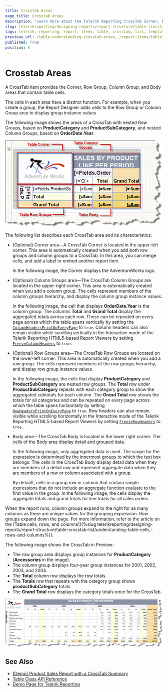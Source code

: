 ```yaml
---
title: Crosstab Areas
page_title: Crosstab Areas 
description: "Learn more about the Telerik Reporting CrossTab Corner, Row Group, Column Group, and Body areas, which contain table cells."
slug: telerikreporting/designing-reports/report-structure/table-crosstab-list/understanding-crosstab-areas
tags: telerik, reporting, report, items, table, crosstab, list, templates, understanding, crosstab, areas
previous_url: /table-understanding-crosstab-areas, /report-items/table-crosstab-list/understanding-crosstab-areas
published: True
position: 5
---
```


# Crosstab Areas

A CrossTab item provides the Corner, Row Group, Column Group, and Body areas that contain table cells. 

The cells in each area have a distinct function. For example, when you create a group, the Report Designer adds cells to the Row Group or Column Group area to display group instance values.
 
The following image shows the areas of a CrossTab with nested Row Groups, based on **ProductCategory** and **ProductSubCategory**, and nested Column Groups, based on **OrderDate.Year**.

![CrossTab Row and Column Group areas](images/table4.png)

The following list describes each CrossTab area and its characteristics:

* (Optional) Corner area&mdash;A CrossTab Corner is located in the upper-left corner. This area is automatically created when you add both row groups and column groups to a CrossTab. In this area, you can merge cells, and add a label or embed another report item. 

	In the following image, the Corner displays the AdventureWorks logo.

* (Optional) Column Groups area&mdash;The CrossTab Column Groups are located in the upper-right corner. This area is automatically created when you add a column group. The cells represent members of the column groups hierarchy, and display the column group instance values. 

	In the following image, the cell that displays **OrderDate.Year** is the column group. The columns **Total** and **Grand Total** display the aggregated totals across each row. These can be repeated on every page across which the table spans vertically by setting the [`ColumnHeadersPrintOnEveryPage`](/reporting/api/Telerik.Reporting.Table#Telerik_Reporting_Table_ColumnHeadersPrintOnEveryPage) to `true`. Column headers can also remain visible while scrolling vertically in the Interactive mode of the Telerik Reporting HTML5-based Report Viewers by setting [`FreezeColumnHeaders`](/reporting/api/Telerik.Reporting.Table#Telerik_Reporting_Table_FreezeColumnHeaders) to `true`.

* (Optional) Row Groups area&mdash;The CrossTab Row Groups are located on the lower-left corner. This area is automatically created when you add a row group. The cells represent members of the row groups hierarchy, and display row group instance values. 

	In the following image, the cells that display **ProductCategory** and **ProductSubCategory** are nested row groups. The **Total** row under **ProductSubCategory** repeats with each category group to show the aggregated subtotals for each column. The **Grand Total** row shows the totals for all categories and can be repeated on every page across which the table spans horizontally by setting [`RowHeadersPrintOnEveryPage`](/reporting/api/Telerik.Reporting.Table#Telerik_Reporting_Table_RowHeadersPrintOnEveryPage) to `true`. Row headers can also remain visible while scrolling horizontally in the Interactive mode of the Telerik Reporting HTML5-based Report Viewers by setting [`FreezeRowHeaders`](/reporting/api/Telerik.Reporting.Table#Telerik_Reporting_Table_FreezeRowHeaders) to `true`.

* Body area&mdash;The CrossTab Body is located in the lower right corner. The cells of the Body area display detail and grouped data.

	In the following image, only aggregated data is used. The scope for the expression is determined by the innermost groups to which the text box belongs. The cells in the CrossTab Body display detail data when they are members of a detail row and represent aggregate data when they are members of a row or column associated with a group. 

	By default, cells in a group row or column that contain simple expressions that do not include an aggregate function evaluate to the first value in the group. In the following image, the cells display the aggregate totals and grand totals for line totals for all sales orders.

When the report runs, column groups expand to the right for as many columns as there are unique values for the grouping expression. Row groups expand down the page. For more information, refer to the article on the [Table cells, rows, and columns]({%slug telerikreporting/designing-reports/report-structure/table-crosstab-list/understanding-table-cells,-rows-and-columns%}). 

The following image shows the CrossTab in Preview:

* The row group area displays group instances for **ProductCategory** (**Accessories** in the image). 
* The column group displays four-year group instances for 2001, 2002, 2003, and 2004. 
* The **Total** column row displays the row totals. 
* The **Totals** row that repeats with the category group shows **productSubCategory** totals. 
* The **Grand Total** row displays the category totals once for the CrossTab.


![A CrossTab in the Preview mode](images/table5.png)


## See Also 

* [(Demo) Product Sales Report with a CrossTab Summary](https://demos.telerik.com/reporting/product-sales)
* [Table Class API Reference](/api/telerik.reporting.table)
* [Demo Page for Telerik Reporting](https://demos.telerik.com/reporting) 
